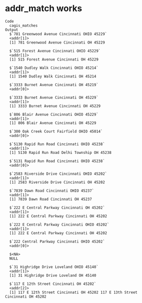 # addr_match works

    Code
      cagis_matches
    Output
      $`781 Greenwood Avenue Cincinnati OHIO 45229`
      <addr[1]>
      [1] 781 Greenwood Avenue Cincinnati OH 45229
      
      $`515 Forest Avenue Cincinnati OHIO 45229`
      <addr[1]>
      [1] 515 Forest Avenue Cincinnati OH 45229
      
      $`1540 Dudley Walk Cincinnati OHIO 45214`
      <addr[1]>
      [1] 1540 Dudley Walk Cincinnati OH 45214
      
      $`3333 Burnet Avenue Cincinnati OH 45219`
      <addr[0]>
      
      $`3333 Burnet Avenue Cincinnati OH 45229`
      <addr[1]>
      [1] 3333 Burnet Avenue Cincinnati OH 45229
      
      $`806 Blair Avenue Cincinnati OHIO 45229`
      <addr[1]>
      [1] 806 Blair Avenue Cincinnati OH 45229
      
      $`300 Oak Creek Court Fairfield OHIO 45014`
      <addr[0]>
      
      $`5130 Rapid Run Road Cincinnati OHIO 45238`
      <addr[1]>
      [1] 5130 Rapid Run Road Delhi Township OH 45238
      
      $`5131 Rapid Run Road Cincinnati OHIO 45238`
      <addr[0]>
      
      $`2583 Riverside Drive Cincinnati OHIO 45202`
      <addr[1]>
      [1] 2583 Riverside Drive Cincinnati OH 45202
      
      $`7839 Dawn Road Cincinnati OHIO 45237`
      <addr[1]>
      [1] 7839 Dawn Road Cincinnati OH 45237
      
      $`222 E Central Parkway Cincinnati OH 45202`
      <addr[1]>
      [1] 222 E Central Parkway Cincinnati OH 45202
      
      $`222 E Central Parkway Cincinnati OHIO 45202`
      <addr[1]>
      [1] 222 E Central Parkway Cincinnati OH 45202
      
      $`222 Central Parkway Cincinnati OHIO 45202`
      <addr[0]>
      
      $<NA>
      NULL
      
      $`31 Highridge Drive Loveland OHIO 45140`
      <addr[1]>
      [1] 31 Highridge Drive Loveland OH 45140
      
      $`117 E 12th Street Cincinnati OH 45202`
      <addr[2]>
      [1] 117 E 12th Street Cincinnati OH 45202 117 E 13th Street Cincinnati OH 45202
      

